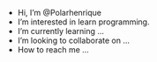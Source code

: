 -  Hi, I’m @Polarhenrique
-  I’m interested in learn programming.
-  I’m currently learning ...
-  I’m looking to collaborate on ...
-  How to reach me ...

<!---
Polarhenrique/Polarhenrique is a ✨ special ✨ repository because its `README.md` (this file) appears on your GitHub profile.
You can click the Preview link to take a look at your changes.
--->
